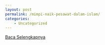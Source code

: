 ```yaml
---
layout: post
permalink: /mimpi-naik-pesawat-dalam-islam/
categories:
    - Uncategorized
---
```


[Baca Selengkapnya](/09)